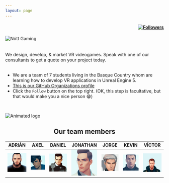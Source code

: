 ```yaml
---
layout: page
---
```


<h4 align="right">
<a href="https://github.com/Nott-Gaming">
<img src="https://img.shields.io/github/followers/Nott-Gaming?style=social" alt="Followers">
</a>
</h4>

<div class="flex-container">
  <div class="flex-child">
    <img src="assets/images/icon/favicon.ico" alt="Nótt Gaming" width="128" height="128">
  </div>
  <div class="flex-child">
    <br/><br/>
    We design, develop, & market VR videogames. Speak with one of our consultants to get a quote on your project today.
  </div>
</div>

<br/>

* We are a team of 7 students living in the Basque Country whom are learning how to develop VR applications in Unreal Engine 5.
* [This is our GitHub Organizations profile](https://github.com/Nott-Gaming)
* Click the `Follow` button on the top right. (OK, this step is facultative, but that would make you a nice person 😁)

<br/>

![Animated logo](assets/images/nott.gif)

## <center>Our team members</center>

| <center>ADRIÁN</center>                                                  | <center>AXEL</center>                                                 | <center>DANIEL</center> | <center>JONATHAN</center> | <center>JORGE</center> | <center>KEVIN</center> | <center>VÍCTOR</center>                                                   |
|--------------------------------------------------------------------------|-----------------------------------------------------------------------|--------------------------------------------------------------------|-------------------------------------------------------------------------|------------------------------------------------------------------|------------------------------------------------------------------|---------------------------------------------------------------------------|
| [<img src="assets/images/Adri_agent.png" width="100" />](aboutus#ADRIAN) | [<img src="assets/images/Axel_agent.png" width="100"/>](aboutus#AXEL) | [<img src="assets/images/Daniel_agent.png" width="100"/>](aboutus#DANIEL) | [<img src="assets/images/Jonathan_agent.png" width="100"/>](aboutus#JONATHAN) | [<img src="assets/images/Jorge_agent.png" width="100"/>](aboutus#JORGE) | [<img src="assets/images/Kevin_agent.png" width="100"/>](aboutus#KEVIN) | [<img src="assets/images/Victor_agent.png" width="100"/>](aboutus#VICTOR) |

 